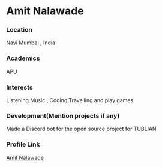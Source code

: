 # Amit Nalawade

### Location

Navi Mumbai , India

### Academics

APU

### Interests

Listening Music , Coding,Travelling and play games

### Development(Mention projects if any)

Made a Discord bot for the open source project for TUBLIAN

### Profile Link

[Amit Nalawade](https://github.com/amit0804-tech)

